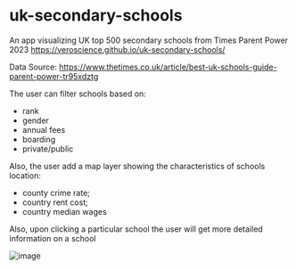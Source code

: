 # uk-secondary-schools
An app visualizing UK top 500 secondary schools from Times Parent Power 2023
https://veroscience.github.io/uk-secondary-schools/

Data Source: https://www.thetimes.co.uk/article/best-uk-schools-guide-parent-power-tr95xdztg

The user can filter schools based on:
- rank
- gender
- annual fees
- boarding
- private/public

Also, the user add a map layer showing the characteristics of schools location:
- county crime rate;
- country rent cost;
- country median wages
  
Also, upon clicking a particular school the user will get more detailed information on a school

![image](https://github.com/Nikotino/uk-secondary-schools/assets/7644330/4d0584fb-5687-40d6-aad1-5de59ad162b6)



  
